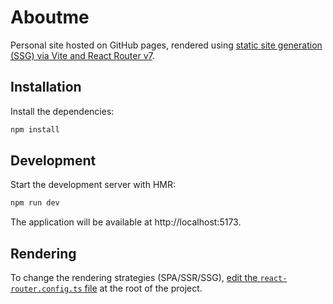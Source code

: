 # Aboutme
Personal site hosted on GitHub pages, rendered using [static site generation (SSG) via Vite and React Router v7](https://stackblitz.com/github/remix-run/react-router-templates/tree/main/default?file=README.md).

## Installation
Install the dependencies:

```bash
npm install
```

## Development
Start the development server with HMR:

```bash
npm run dev
```

The application will be available at http://localhost:5173.

## Rendering
To change the rendering strategies (SPA/SSR/SSG), [edit the `react-router.config.ts` file](https://reactrouter.com/start/framework/rendering) at the root of the project.